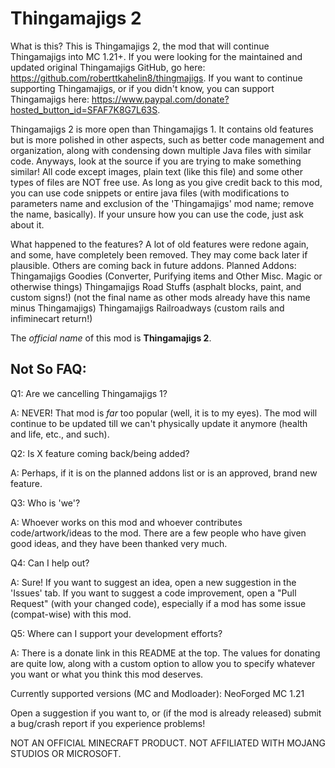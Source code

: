 # Thingamajigs 2
What is this? This is Thingamajigs 2, the mod that will continue Thingamajigs into MC 1.21+.
If you were looking for the maintained and updated original Thingamajigs GitHub, go here: https://github.com/roberttkahelin8/thingmajigs.
If you want to continue supporting Thingamajigs, or if you didn't know, you can support Thingamajigs here: https://www.paypal.com/donate?hosted_button_id=SFAF7K8G7L63S.

Thingamajigs 2 is more open than Thingamajigs 1. It contains old features but is more polished in other aspects, such as better code management and organization, along with condensing down multiple Java files with similar code.
Anyways, look at the source if you are trying to make something similar! All code except images, plain text (like this file) and some other types of files are NOT free use.
As long as you give credit back to this mod, you can use code snippets or entire java files (with modifications to parameters name and exclusion of the 'Thingamajigs' mod name; remove the name, basically).
If your unsure how you can use the code, just ask about it.

What happened to the features?
A lot of old features were redone again, and some, have completely been removed. They may come back later if plausible. Others are coming back in future addons.
Planned Addons:
Thingamajigs Goodies (Converter, Purifying items and Other Misc. Magic or otherwise things)
Thingamajigs Road Stuffs (asphalt blocks, paint, and custom signs!) (not the final name as other mods already have this name minus Thingamajigs)
Thingamajigs Railroadways (custom rails and infiminecart return!)

The *official name* of this mod is **Thingamajigs 2**.

## Not So FAQ:

Q1: Are we cancelling Thingamajigs 1?

A: NEVER! That mod is *far* too popular (well, it is to my eyes). The mod will continue to be updated till we can't physically update it anymore (health and life, etc., and such).

Q2: Is X feature coming back/being added?

A: Perhaps, if it is on the planned addons list or is an approved, brand new feature.

Q3: Who is 'we'?

A: Whoever works on this mod and whoever contributes code/artwork/ideas to the mod. There are a few people who have given good ideas, and they have been thanked very much.

Q4: Can I help out?

A: Sure! If you want to suggest an idea, open a new suggestion in the 'Issues' tab. If you want to suggest a code improvement, open a "Pull Request" (with your changed code), especially if a mod has some issue (compat-wise) with this mod.

Q5: Where can I support your development efforts?

A: There is a donate link in this README at the top. The values for donating are quite low, along with a custom option to allow you to specify whatever you want or what you think this mod deserves.





Currently supported versions (MC and Modloader): NeoForged MC 1.21

Open a suggestion if you want to, or (if the mod is already released) submit a bug/crash report if you experience problems!

NOT AN OFFICIAL MINECRAFT PRODUCT. NOT AFFILIATED WITH MOJANG STUDIOS OR MICROSOFT.
